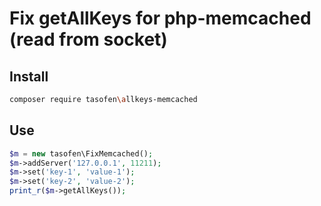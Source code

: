 # Fix getAllKeys for php-memcached (read from socket)

## Install
```bash
composer require tasofen\allkeys-memcached
```

## Use
```php
$m = new tasofen\FixMemcached();
$m->addServer('127.0.0.1', 11211);
$m->set('key-1', 'value-1');
$m->set('key-2', 'value-2');
print_r($m->getAllKeys());
```
